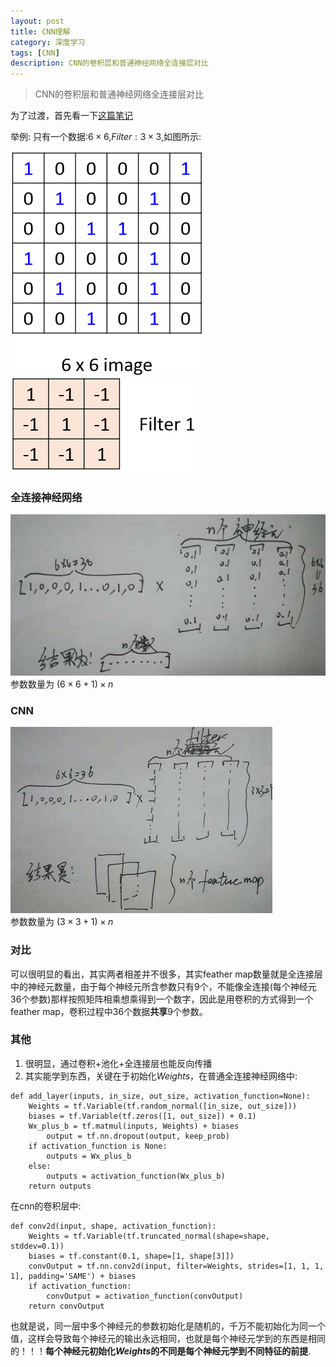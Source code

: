 ```yaml
---
layout: post
title: CNN理解
category: 深度学习
tags: [CNN]
description: CNN的卷积层和普通神经网络全连接层对比
---
```


>CNN的卷积层和普通神经网络全连接层对比

为了过渡，首先看一下[这篇笔记](https://app.yinxiang.com/Home.action?login=true#n=c3ac6a3d-1140-4dca-9149-95539535fb93&s=s32&b=35353f67-3554-4bbc-9e1f-cad110a0c1ef&ses=4&sh=1&sds=5&)   

举例: 只有一个数据:$6\times6$,$Filter:3\times3$,如图所示:    

![](/img/66image.jpg)  
![](/img/filter1.jpg)

### 全连接神经网络

![](/img/fullconnect.jpg)  
参数数量为 $(6\times 6+1)\times n$

### CNN

![](/img/cnn.jpg)  
参数数量为 $(3\times 3+1)\times n$

### 对比  
可以很明显的看出，其实两者相差并不很多，其实feather map数量就是全连接层中的神经元数量，由于每个神经元所含参数只有9个，不能像全连接(每个神经元36个参数)那样按照矩阵相乘想乘得到一个数字，因此是用卷积的方式得到一个feather map，卷积过程中36个数据**共享**9个参数。

### 其他 
1. 很明显，通过卷积+池化+全连接层也能反向传播  
2. 其实能学到东西，关键在于初始化$Weights$，在普通全连接神经网络中:  

```
def add_layer(inputs, in_size, out_size, activation_function=None):
    Weights = tf.Variable(tf.random_normal([in_size, out_size]))
    biases = tf.Variable(tf.zeros([1, out_size]) + 0.1)
    Wx_plus_b = tf.matmul(inputs, Weights) + biases
        output = tf.nn.dropout(output, keep_prob)
    if activation_function is None:
        outputs = Wx_plus_b
    else:
        outputs = activation_function(Wx_plus_b)
    return outputs
```
在cnn的卷积层中:   

```
def conv2d(input, shape, activation_function):
    Weights = tf.Variable(tf.truncated_normal(shape=shape, stddev=0.1))
    biases = tf.constant(0.1, shape=[1, shape[3]])
    convOutput = tf.nn.conv2d(input, filter=Weights, strides=[1, 1, 1, 1], padding='SAME') + biases
    if activation_function:
        convOutput = activation_function(convOutput)
    return convOutput

```
也就是说，同一层中多个神经元的参数初始化是随机的，千万不能初始化为同一个值，这样会导致每个神经元的输出永远相同，也就是每个神经元学到的东西是相同的！！！**每个神经元初始化*Weights*的不同是每个神经元学到不同特征的前提**.